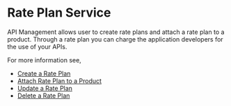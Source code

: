 <!-- loiof4537cef059e44ee8e0f8536f80f1599 -->

# Rate Plan Service

API Management allows user to create rate plans and attach a rate plan to a product. Through a rate plan you can charge the application developers for the use of your APIs.

For more information see,

-   [Create a Rate Plan](create-a-rate-plan-cfe6a30.md)
-   [Attach Rate Plan to a Product](attach-rate-plan-to-a-product-cc5c942.md)
-   [Update a Rate Plan](update-a-rate-plan-b8c1e6b.md)
-   [Delete a Rate Plan](delete-a-rate-plan-d4181ad.md)

